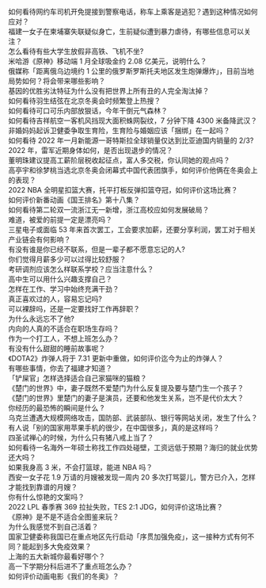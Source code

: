 如何看待网约车司机开免提接到警察电话，称车上乘客是逃犯？遇到这种情况如何应对？  
福建一女子在柬埔寨失联疑似身亡，生前疑似遭到暴力虐待，有哪些信息可以关注？  
怎么看待有些大学生放假非高铁、飞机不坐?  
米哈游《原神》移动端 1 月全球吸金约 2.08 亿美元，说明什么？  
俄媒称「距离俄乌边境约 1 公里的俄罗斯罗斯托夫地区发生炮弹爆炸」，目前当地局势如何？将会带来哪些影响？  
基因的优胜劣汰特征为什么没有把世界上所有丑的人完全淘汰掉？  
如何看待羽生结弦在北京冬奥会时频繁登上热搜？  
如何看待可口可乐内部放狠话，今年干倒元气森林？  
如何看待吉祥航空一客机风挡现大面积蛛网裂纹，7 分钟下降 4300 米备降武汉？  
非婚妈妈起诉卫健委争取生育险，生育险与婚姻应该「捆绑」在一起吗？  
如何看待 2022 年一月新能源一哥特斯拉全球销量仅达到比亚迪国内销量的 2/3?  
2022 年，雷军近期身体如何，是否出现退步的情况？  
董明珠建议提高工薪阶层税收起征点，富人多交税，你认同她的观点吗？  
高亭宇和徐梦桃当选北京冬奥会闭幕式中国代表团旗手，如何评价他俩在冬奥会上的表现？  
2022 NBA 全明星扣篮大赛，托平打板反弹扣篮夺冠，如何评价这场比赛？  
如何评价新番动画《国王排名》第十八集？  
如何看待第二轮双一流浙江无一新增，浙江高校应如何发展破局？  
难道，被爱的前提一定是漂亮吗？  
三星电子或面临 53 年来首次罢工，工会要求加薪，还要分享利润，罢工对于相关产业链会有何影响？  
有没有谁是你已经不联系，但是一辈子都不愿意忘记的人?  
你们觉得月薪多少可以过得比较舒服？  
考研调剂应该怎么样联系学校？应当注意什么？  
高中生可以用什么兴趣支撑自己？  
怎样在工作、学习中始终充满干劲？  
真正喜欢过的人，容易忘记吗?  
可以裸辞吗，还是一定要找好工作再辞职？  
为什么永远忘不了他?  
内向的人真的不适合在职场生存吗？  
作为一个打工人，不想上班怎么办？  
有没有什么甜甜的睡前故事呢？  
《DOTA2》炸弹人将于 7.31 更新中重做，如何评价迄今为止的炸弹人？  
有哪些事情，你去了福建才知道？  
「铲屎官」怎样选择适合自己家猫咪的猫粮？  
《楚门的世界》中，妻子既然不爱楚门为什么反复提及要与楚门生一个孩子？  
《楚门的世界》里楚门的妻子是演员，还要和他发生关系，岂不是代价太大？  
你经历的最恐怖的瞬间是什么 ?  
乌克兰遭遇大规模网络攻击，国防部、武装部队、银行等网站关闭，发生了什么？  
有人说「别的国家用苹果手机的很少，在中国很多」，真的是这样吗？  
四圣试禅心的时候，为什么只有猪八戒上当了？  
如何看待一名海外一年硕士称找工作四处碰壁，工资远低于预期？海归的就业优势还大吗？  
如果我身高 3 米，不会打篮球，能进 NBA 吗？  
西安一女子花 1.9 万请的月嫂被发现一周内 20 多次打骂婴儿，警方已介入，怎样才能找到靠谱的月嫂？  
你有什么惊艳的文案吗？  
2022 LPL 春季赛 369 拉扯失败，TES 2:1 JDG，如何评价这场比赛？  
《原神》是不是不适合全图鉴来玩？  
为什么我感觉不到自己活着？  
国家卫健委称我国已在重点地区先行启动「序贯加强免疫」，这一接种方式有何不同？能起到多大免疫效果？  
上海的五大新城你最看好哪个？  
高一下学期分科后进不了重点班怎么办？  
如何评价动画电影《我们的冬奥》？  
